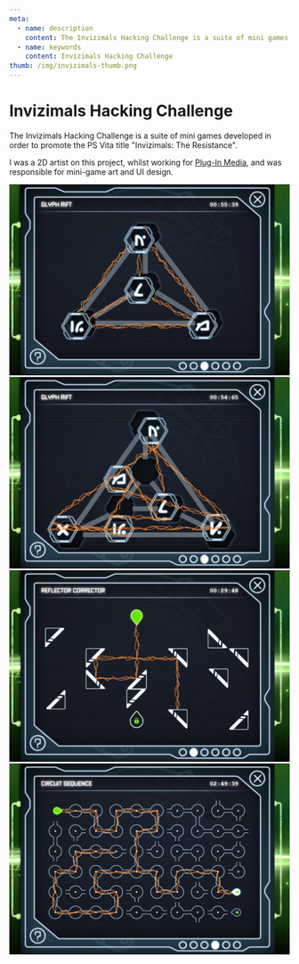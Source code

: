 ```yaml
---
meta:
  - name: description
    content: The Invizimals Hacking Challenge is a suite of mini games developed in order to promote the PS Vita title "Invizimals - The Resistance".
  - name: keywords
    content: Invizimals Hacking Challenge
thumb: /img/invizimals-thumb.png
---
```


# Invizimals Hacking Challenge

The Invizimals Hacking Challenge is a suite of mini games developed in order to promote the PS Vita title "Invizimals: The Resistance".

I was a 2D artist on this project, whilst working for [Plug-In Media](http://www.pluginmedia.net/), and was responsible for mini-game art and UI design.

<img loading="lazy" src="./01invizimals.png" />
<img loading="lazy" src="./02invizimals.png" />
<img loading="lazy" src="./03invizimals.png" />
<img loading="lazy" src="./invizimals.png" />
